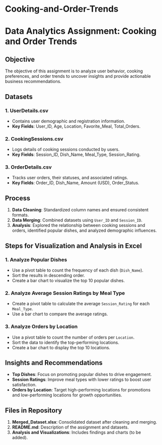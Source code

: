 # Cooking-and-Order-Trends
# Data Analytics Assignment: Cooking and Order Trends

## Objective
The objective of this assignment is to analyze user behavior, cooking preferences, and order trends to uncover insights and provide actionable business recommendations.

## Datasets
### 1. UserDetails.csv
- Contains user demographic and registration information.
- **Key Fields**: User_ID, Age, Location, Favorite_Meal, Total_Orders.

### 2. CookingSessions.csv
- Logs details of cooking sessions conducted by users.
- **Key Fields**: Session_ID, Dish_Name, Meal_Type, Session_Rating.

### 3. OrderDetails.csv
- Tracks user orders, their statuses, and associated ratings.
- **Key Fields**: Order_ID, Dish_Name, Amount (USD), Order_Status.

## Process
1. **Data Cleaning**: Standardized column names and ensured consistent formats.
2. **Data Merging**: Combined datasets using `User_ID` and `Session_ID`.
3. **Analysis**: Explored the relationship between cooking sessions and orders, identified popular dishes, and analyzed demographic influences.

## Steps for Visualization and Analysis in Excel
### 1. Analyze Popular Dishes
- Use a pivot table to count the frequency of each dish (`Dish_Name`).
- Sort the results in descending order.
- Create a bar chart to visualize the top 10 popular dishes.

### 2. Analyze Average Session Ratings by Meal Type
- Create a pivot table to calculate the average `Session_Rating` for each `Meal_Type`.
- Use a bar chart to compare the average ratings.

### 3. Analyze Orders by Location
- Use a pivot table to count the number of orders per `Location`.
- Sort the data to identify the top-performing locations.
- Create a bar chart to display the top 10 locations.

## Insights and Recommendations
- **Top Dishes**: Focus on promoting popular dishes to drive engagement.
- **Session Ratings**: Improve meal types with lower ratings to boost user satisfaction.
- **Orders by Location**: Target high-performing locations for promotions and low-performing locations for growth opportunities.

## Files in Repository
1. **Merged_Dataset.xlsx**: Consolidated dataset after cleaning and merging.
2. **README.md**: Description of the assignment and datasets.
3. **Analysis and Visualizations**: Includes findings and charts (to be added).


